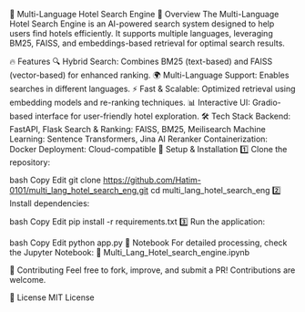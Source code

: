 🏨 Multi-Language Hotel Search Engine
📌 Overview
The Multi-Language Hotel Search Engine is an AI-powered search system designed to help users find hotels efficiently. It supports multiple languages, leveraging BM25, FAISS, and embeddings-based retrieval for optimal search results.

🔥 Features
🔍 Hybrid Search: Combines BM25 (text-based) and FAISS (vector-based) for enhanced ranking.
🌍 Multi-Language Support: Enables searches in different languages.
⚡ Fast & Scalable: Optimized retrieval using embedding models and re-ranking techniques.
📊 Interactive UI: Gradio-based interface for user-friendly hotel exploration.
🛠️ Tech Stack
Backend: FastAPI, Flask
Search & Ranking: FAISS, BM25, Meilisearch
Machine Learning: Sentence Transformers, Jina AI Reranker
Containerization: Docker
Deployment: Cloud-compatible
🚀 Setup & Installation
1️⃣ Clone the repository:

bash
Copy
Edit
git clone https://github.com/Hatim-0101/multi_lang_hotel_search_eng.git
cd multi_lang_hotel_search_eng
2️⃣ Install dependencies:

bash
Copy
Edit
pip install -r requirements.txt
3️⃣ Run the application:

bash
Copy
Edit
python app.py
📂 Notebook
For detailed processing, check the Jupyter Notebook:
📜 Multi_Lang_Hotel_search_engine.ipynb

🤝 Contributing
Feel free to fork, improve, and submit a PR! Contributions are welcome.

📜 License
MIT License
